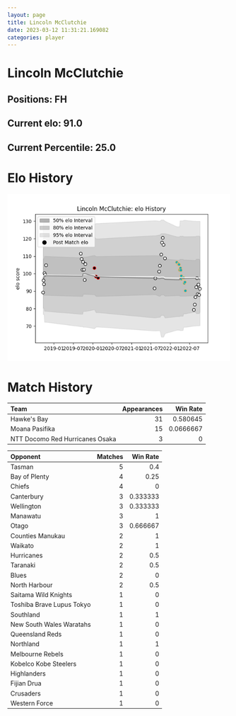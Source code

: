 ```yaml
---  
layout: page  
title: Lincoln McClutchie  
date: 2023-03-12 11:31:21.169082  
categories: player  
---
```

# Lincoln McClutchie

## Positions: FH

## Current elo: 91.0

## Current Percentile: 25.0

# Elo History


![elo history](history_LincolnMcClutchie.png)
# Match History


| Team                            |   Appearances |   Win Rate |
|:--------------------------------|--------------:|-----------:|
| Hawke's Bay                     |            31 |  0.580645  |
| Moana Pasifika                  |            15 |  0.0666667 |
| NTT Docomo Red Hurricanes Osaka |             3 |  0         |

| Opponent                  |   Matches |   Win Rate |
|:--------------------------|----------:|-----------:|
| Tasman                    |         5 |   0.4      |
| Bay of Plenty             |         4 |   0.25     |
| Chiefs                    |         4 |   0        |
| Canterbury                |         3 |   0.333333 |
| Wellington                |         3 |   0.333333 |
| Manawatu                  |         3 |   1        |
| Otago                     |         3 |   0.666667 |
| Counties Manukau          |         2 |   1        |
| Waikato                   |         2 |   1        |
| Hurricanes                |         2 |   0.5      |
| Taranaki                  |         2 |   0.5      |
| Blues                     |         2 |   0        |
| North Harbour             |         2 |   0.5      |
| Saitama Wild Knights      |         1 |   0        |
| Toshiba Brave Lupus Tokyo |         1 |   0        |
| Southland                 |         1 |   1        |
| New South Wales Waratahs  |         1 |   0        |
| Queensland Reds           |         1 |   0        |
| Northland                 |         1 |   1        |
| Melbourne Rebels          |         1 |   0        |
| Kobelco Kobe Steelers     |         1 |   0        |
| Highlanders               |         1 |   0        |
| Fijian Drua               |         1 |   0        |
| Crusaders                 |         1 |   0        |
| Western Force             |         1 |   0        |